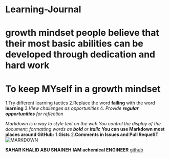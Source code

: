 # Learning-Journal
# growth mindset people believe that their most basic abilities can be developed through dedication and hard work
# To keep MYself in a growth mindset
1.Try different learning tactics
2.Replace the word **failing** with the word **learning**
3._View challenges as opportunities_
4. _Provide **regular opportunities** for reflection_

*Markdown is a way to style text on the web*
_You control the display of the document; formatting words as **bold** or **italic**_
**You can use Markdown most places around GitHub:**
1.**Gists**
2.**Comments in Issues and Pull RequeST**
![MARKDOWN](https://www.techindiatoday.com/wp-content/uploads/2019/10/Best-Programming-Languages-For-Artificial-Intelligence-1024x682.jpg)

**SAHAR KHALID ABU SNAINEH**
**IAM achemical ENGINEER**
[github](https://github.com/saharkhaled89)
